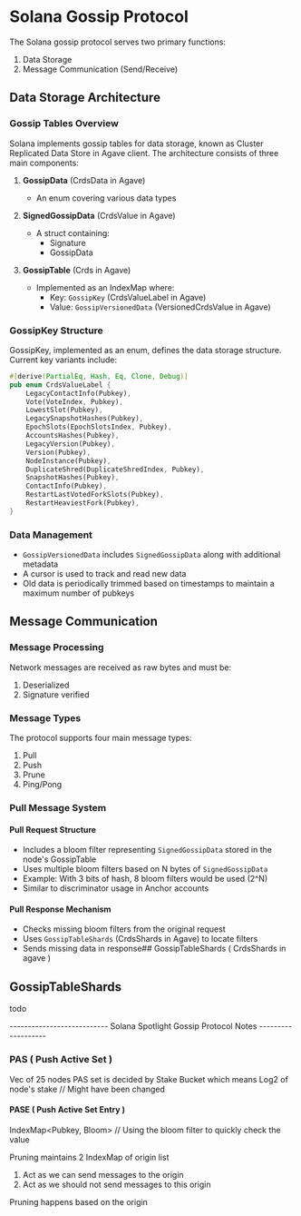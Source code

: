 # Solana Gossip Protocol

The Solana gossip protocol serves two primary functions:

1. Data Storage
2. Message Communication (Send/Receive)

## Data Storage Architecture

### Gossip Tables Overview

Solana implements gossip tables for data storage, known as Cluster Replicated Data Store in Agave client. The architecture consists of three main components:

1. **GossipData** (CrdsData in Agave)

   - An enum covering various data types

2. **SignedGossipData** (CrdsValue in Agave)

   - A struct containing:
     - Signature
     - GossipData

3. **GossipTable** (Crds in Agave)
   - Implemented as an IndexMap where:
     - Key: `GossipKey` (CrdsValueLabel in Agave)
     - Value: `GossipVersionedData` (VersionedCrdsValue in Agave)

### GossipKey Structure

GossipKey, implemented as an enum, defines the data storage structure. Current key variants include:

```rust
#[derive(PartialEq, Hash, Eq, Clone, Debug)]
pub enum CrdsValueLabel {
    LegacyContactInfo(Pubkey),
    Vote(VoteIndex, Pubkey),
    LowestSlot(Pubkey),
    LegacySnapshotHashes(Pubkey),
    EpochSlots(EpochSlotsIndex, Pubkey),
    AccountsHashes(Pubkey),
    LegacyVersion(Pubkey),
    Version(Pubkey),
    NodeInstance(Pubkey),
    DuplicateShred(DuplicateShredIndex, Pubkey),
    SnapshotHashes(Pubkey),
    ContactInfo(Pubkey),
    RestartLastVotedForkSlots(Pubkey),
    RestartHeaviestFork(Pubkey),
}
```

### Data Management

- `GossipVersionedData` includes `SignedGossipData` along with additional metadata
- A cursor is used to track and read new data
- Old data is periodically trimmed based on timestamps to maintain a maximum number of pubkeys

## Message Communication

### Message Processing

Network messages are received as raw bytes and must be:

1. Deserialized
2. Signature verified

### Message Types

The protocol supports four main message types:

1. Pull
2. Push
3. Prune
4. Ping/Pong

### Pull Message System

#### Pull Request Structure

- Includes a bloom filter representing `SignedGossipData` stored in the node's GossipTable
- Uses multiple bloom filters based on N bytes of `SignedGossipData`
- Example: With 3 bits of hash, 8 bloom filters would be used (2^N)
- Similar to discriminator usage in Anchor accounts

#### Pull Response Mechanism

- Checks missing bloom filters from the original request
- Uses `GossipTableShards` (CrdsShards in Agave) to locate filters
- Sends missing data in response## GossipTableShards ( CrdsShards in agave )

## GossipTableShards

todo





--------------------------- Solana Spotlight Gossip Protocol Notes -------------------

### PAS ( Push Active Set )
Vec of 25 nodes 
PAS set is decided by Stake Bucket which means Log2 of node's stake // Might have been changed  
#### PASE ( Push Active Set Entry )
IndexMap<Pubkey, Bloom<Origins>>  // Using the bloom filter to quickly check the value

Pruning maintains 2 IndexMap of origin list 
1. Act as we can send messages to the origin 
2. Act as we should not send messages to this origin

Pruning happens based on the origin
